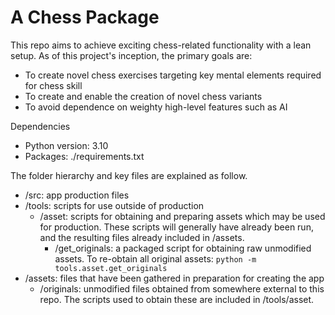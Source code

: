 # A Chess Package

This repo aims to achieve exciting chess-related functionality with a lean setup. As of this project's inception, the primary goals are:
* To create novel chess exercises targeting key mental elements required for chess skill
* To create and enable the creation of novel chess variants
* To avoid dependence on weighty high-level features such as AI

Dependencies
* Python version: 3.10
* Packages: ./requirements.txt

The folder hierarchy and key files are explained as follow.
* /src: app production files
* /tools: scripts for use outside of production
	* /asset: scripts for obtaining and preparing assets which may be used for production. These scripts will generally have already been run, and the resulting files already included in /assets.
		* /get_originals: a packaged script for obtaining raw unmodified assets. To re-obtain all original assets: `python -m tools.asset.get_originals`
* /assets: files that have been gathered in preparation for creating the app
	* /originals: unmodified files obtained from somewhere external to this repo. The scripts used to obtain these are included in /tools/asset.
